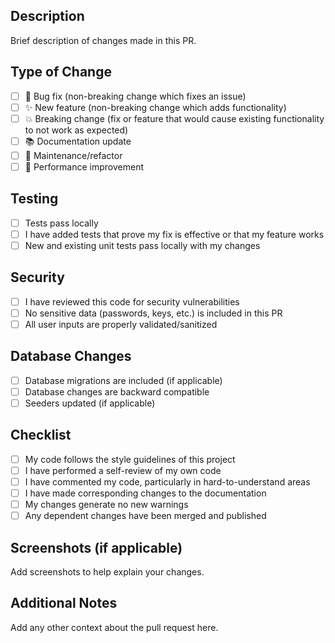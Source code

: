 ## Description
Brief description of changes made in this PR.

## Type of Change
- [ ] 🐛 Bug fix (non-breaking change which fixes an issue)
- [ ] ✨ New feature (non-breaking change which adds functionality)
- [ ] 💥 Breaking change (fix or feature that would cause existing functionality to not work as expected)
- [ ] 📚 Documentation update
- [ ] 🔧 Maintenance/refactor
- [ ] 🚀 Performance improvement

## Testing
- [ ] Tests pass locally
- [ ] I have added tests that prove my fix is effective or that my feature works
- [ ] New and existing unit tests pass locally with my changes

## Security
- [ ] I have reviewed this code for security vulnerabilities
- [ ] No sensitive data (passwords, keys, etc.) is included in this PR
- [ ] All user inputs are properly validated/sanitized

## Database Changes
- [ ] Database migrations are included (if applicable)
- [ ] Database changes are backward compatible
- [ ] Seeders updated (if applicable)

## Checklist
- [ ] My code follows the style guidelines of this project
- [ ] I have performed a self-review of my own code
- [ ] I have commented my code, particularly in hard-to-understand areas
- [ ] I have made corresponding changes to the documentation
- [ ] My changes generate no new warnings
- [ ] Any dependent changes have been merged and published

## Screenshots (if applicable)
Add screenshots to help explain your changes.

## Additional Notes
Add any other context about the pull request here.